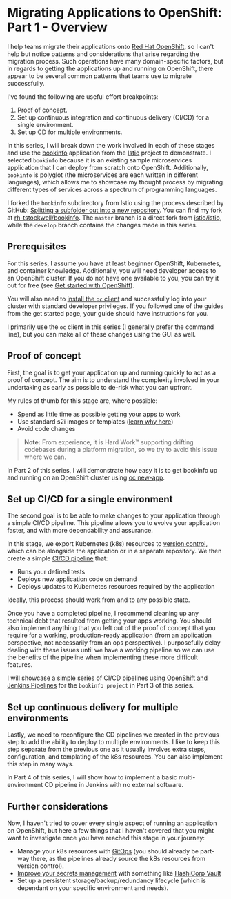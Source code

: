 # Migrating Applications to OpenShift: Part 1 - Overview

I help teams migrate their applications onto [Red Hat OpenShift](http://developers.redhat.com/openshift/), so I can't help but notice patterns and considerations that arise regarding the migration process.
Such operations have many domain-specific factors, but in regards to getting the applications up and running on OpenShift, there appear to be several common patterns that teams use to migrate successfully.

I've found the following are useful effort breakpoints:

1. Proof of concept.
2. Set up continuous integration and continuous delivery (CI/CD) for a single environment.
3. Set up CD for multiple environments.

In this series, I will break down the work involved in each of these stages and use the [bookinfo](https://istio.io/docs/examples/bookinfo/) application from the [Istio](https://istio.io/) project to demonstrate.
I selected `bookinfo` because it is an existing sample microservices application that I can deploy from scratch onto OpenShift.
Additionally, `bookinfo` is polyglot (the microservices are each written in different languages), which allows me to showcase my thought process by migrating different types of services across a spectrum of programming languages.

I forked the `bookinfo` subdirectory from Istio using the process described by GitHub: [Splitting a subfolder out into a new repository](https://help.github.com/en/github/using-git/splitting-a-subfolder-out-into-a-new-repository).
You can find my fork at [rh-tstockwell/bookinfo](https://github.com/rh-tstockwell/bookinfo).
The `master` branch is a direct fork from [istio/istio](https://github.com/istio/istio/tree/master/samples/bookinfo), while the `develop` branch contains the changes made in this series.

## Prerequisites

For this series, I assume you have at least beginner OpenShift, Kubernetes, and container knowledge.
Additionally, you will need developer access to an OpenShift cluster.
If you do not have one available to you, you can try it out for free (see [Get started with OpenShift](https://www.openshift.com/learn/get-started/)).

You will also need to [install the `oc` client](https://docs.openshift.com/container-platform/3.11/cli_reference/get_started_cli.html#installing-the-cli) and successfully log into your cluster with standard developer privileges.
If you followed one of the guides from the get started page, your guide should have instructions for you.

I primarily use the `oc` client in this series (I generally prefer the command line), but you can make all of these changes using the GUI as well.

## Proof of concept

First, the goal is to get your application up and running quickly to act as a proof of concept.
The aim is to understand the complexity involved in your undertaking as early as possible to de-risk what you can upfront.

My rules of thumb for this stage are, where possible:

- Spend as little time as possible getting your apps to work
- Use standard s2i images or templates ([learn why here](https://github.com/openshift/source-to-image/blob/master/README.md#goals))
- Avoid code changes

> **Note:** From experience, it is Hard Work™ supporting drifting codebases during a platform migration, so we try to avoid this issue where we can.

In Part 2 of this series, I will demonstrate how easy it is to get bookinfo up and running on an OpenShift cluster using [oc new-app](https://docs.openshift.com/container-platform/3.11/dev_guide/application_lifecycle/new_app.html#using-the-cli).

## Set up CI/CD for a single environment

The second goal is to be able to make changes to your application through a simple CI/CD pipeline.
This pipeline allows you to evolve your application faster, and with more dependability and assurance.

In this stage, we export Kubernetes (k8s) resources to [version control](https://www.atlassian.com/git/tutorials/what-is-version-control#benefits-of-version-control), which can be alongside the application or in a separate repository.
We then create a simple [CI/CD pipeline](https://www.redhat.com/en/topics/devops/what-is-ci-cd) that:

- Runs your defined tests
- Deploys new application code on demand
- Deploys updates to Kubernetes resources required by the application

Ideally, this process should work from and to any possible state.

Once you have a completed pipeline, I recommend cleaning up any technical debt that resulted from getting your apps working.
You should also implement anything that you left out of the proof of concept that you require for a working, production-ready application (from an application perspective, not necessarily from an ops perspective).
I purposefully delay dealing with these issues until we have a working pipeline so we can use the benefits of the pipeline when implementing these more difficult features.

I will showcase a simple series of CI/CD pipelines using [OpenShift and Jenkins Pipelines](https://docs.openshift.com/container-platform/3.11/dev_guide/openshift_pipeline.html) for the `bookinfo project` in Part 3 of this series.

## Set up continuous delivery for multiple environments

Lastly, we need to reconfigure the CD pipelines we created in the previous step to add the ability to deploy to multiple environments.
I like to keep this step separate from the previous one as it usually involves extra steps, configuration, and templating of the k8s resources. You can also implement this step in many ways.

In Part 4 of this series, I will show how to implement a basic multi-environment CD pipeline in Jenkins with no external software.

## Further considerations

Now, I haven't tried to cover every single aspect of running an application on OpenShift, but here a few things that I haven't covered that you might want to investigate once you have reached this stage in your journey:

- Manage your k8s resources with [GitOps](https://blog.openshift.com/introduction-to-gitops-with-openshift/) (you should already be part-way there, as the pipelines already source the k8s resources from version control).
- [Improve your secrets management](https://blog.openshift.com/managing-secrets-openshift-vault-integration/) with something like [HashiCorp Vault](https://www.vaultproject.io/)
- Set up a persistent storage/backup/redundancy lifecycle (which is dependant on your specific environment and needs).
